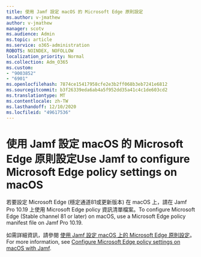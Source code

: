 ```yaml
---
title: 使用 Jamf 設定 macOS 的 Microsoft Edge 原則設定
ms.author: v-jmathew
author: v-jmathew
manager: scotv
ms.audience: Admin
ms.topic: article
ms.service: o365-administration
ROBOTS: NOINDEX, NOFOLLOW
localization_priority: Normal
ms.collection: Adm_O365
ms.custom:
- "9003852"
- "6901"
ms.openlocfilehash: 7874ce15417958cfe2e3b2ff068b3eb7241e6812
ms.sourcegitcommit: b3f26339eda6ab4a5f952dd35a41c4c1de603cd2
ms.translationtype: MT
ms.contentlocale: zh-TW
ms.lasthandoff: 12/10/2020
ms.locfileid: "49617536"
---
```

# <a name="use-jamf-to-configure-microsoft-edge-policy-settings-on-macos"></a><span data-ttu-id="325d0-102">使用 Jamf 設定 macOS 的 Microsoft Edge 原則設定</span><span class="sxs-lookup"><span data-stu-id="325d0-102">Use Jamf to configure Microsoft Edge policy settings on macOS</span></span>

<span data-ttu-id="325d0-103">若要設定 Microsoft Edge (穩定通道81或更新版本) 在 macOS 上，請在 Jamf Pro 10.19 上使用 Microsoft Edge policy 資訊清單檔案。</span><span class="sxs-lookup"><span data-stu-id="325d0-103">To configure Microsoft Edge (Stable channel 81 or later) on macOS, use a Microsoft Edge policy manifest file on Jamf Pro 10.19.</span></span>

<span data-ttu-id="325d0-104">如需詳細資訊，請參閱 [使用 Jamf 設定 macOS 上的 Microsoft Edge 原則設定](https://go.microsoft.com/fwlink/?linkid=2134761)。</span><span class="sxs-lookup"><span data-stu-id="325d0-104">For more information, see [Configure Microsoft Edge policy settings on macOS with Jamf](https://go.microsoft.com/fwlink/?linkid=2134761).</span></span>
